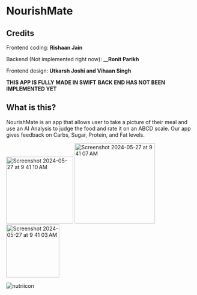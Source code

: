 # NourishMate

## Credits
Frontend coding: **Rishaan Jain**

Backend (Not implemented right now): __**Ronit Parikh**

Frontend design: **Utkarsh Joshi and Vihaan Singh**

__THIS APP IS FULLY MADE IN SWIFT__
__BACK END HAS NOT BEEN IMPLEMENTED YET__

## What is this?

NourishMate is an app that allows user to take a picture of their meal and use an AI Analysis to judge the food and rate it on an ABCD scale. Our app gives feedback on Carbs, Sugar, Protein, and Fat levels.


<img width="178" alt="Screenshot 2024-05-27 at 9 41 10 AM" src="https://github.com/RishaanJ/NourishMate/assets/138178142/c04d5228-29df-47ac-bf39-314fd43beeae">
<img width="214" alt="Screenshot 2024-05-27 at 9 41 07 AM" src="https://github.com/RishaanJ/NourishMate/assets/138178142/43b9946e-9e21-4d3d-b967-63377ee46936">
<img width="141" alt="Screenshot 2024-05-27 at 9 41 03 AM" src="https://github.com/RishaanJ/NourishMate/assets/138178142/3baf75a3-f72e-4ef0-816f-311295f80bcd">

![nutriicon](https://github.com/RishaanJ/NourishMate/assets/138178142/b22a1213-d6ad-4e10-b9a5-c0d03d2fb934)



